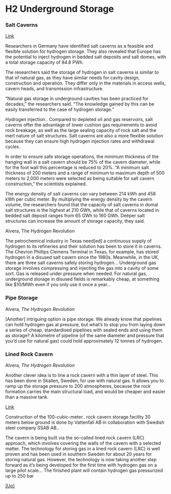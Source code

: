 # H2 Underground Storage

### Salt Caverns

[Link](https://www.pv-magazine.com/2020/06/16/hydrogen-storage-in-salt-caverns/)

Researchers in Germany have identified salt caverns as a feasible and
flexible solution for hydrogen storage. They also revealed that Europe
has the potential to inject hydrogen in bedded salt deposits and salt
domes, with a total storage capacity of 84.8 PWh.

The researchers said the storage of hydrogen in salt caverns is
similar to that of natural gas, as they have similar needs for cavity
design, construction and operation. They differ only in the materials
in access wells, cavern heads, and transmission infrastructure.

“Natural gas storage in underground cavities has been practiced for
decades,” the researchers said. “The knowledge gained by this can be
easily transferred to the case of hydrogen storage.”

Hydrogen injection.. Compared to depleted oil and gas reservoirs, salt
caverns offer the advantage of lower cushion gas requirements to avoid
rock breakage, as well as the large sealing capacity of rock salt and
the inert nature of salt structures. Salt caverns are also a more
flexible solution because they can ensure high hydrogen injection
rates and withdrawal cycles.

In order to ensure safe storage operations, the minimum thickness of
the hanging wall in a salt cavern should be 75% of the cavern
diameter, while for the foot wall this percentage is reduced to
20%. “A minimum salt thickness of 200 meters and a range of minimum to
maximum depth of 500 meters to 2,000 meters were selected as being
suitable for salt cavern construction,” the scientists explained.

The energy density of salt caverns can vary between 214 kWh and 458
kWh per cubic meter. By multiplying the energy density by the cavern
volume, the researchers found that the capacity of salt caverns in
domal salt structures is the highest at 210 GWh, while that of caverns
located in bedded salt deposit ranges from 65 GWh to 160 GWh. Deeper
salt structures can increase the amount of storage capacity, they
said.

Alvera, The Hydrogen Revolution

The petrochemical industry in Texas need[ed] a continuous supply of
hydrogen to its refineries and their solution has been to store it in
caverns. The Chevron Phillips Clemens Terminal in Texas, for example,
has stored hydrogen in a disused salt cavern since the
1980s. Meanwhile, in the UK, there are three salt caverns safely
storing hydrogen... Underground gas storage involves compressing and
injecting the gas into a cavity of some sort. Gas is released under
pressure when needed. For natural gas, underground storage in disused
fields is remarkably cheap, at something like $10/MWh even if you only
use it once a year...

<a name='pipe'/>

### Pipe Storage

Alvera, *The Hydrogen Revolution*

[Another] intriguing option is pipe storage. We already know that
pipelines can hold hydrogen gas at pressure, but what’s to stop you
from laying down a series of cheap, standardised pipelines with sealed
ends and using them as storage? A kilometre of pipeline (of the same
diameter and pressure that you’d use for natural gas) could hold
approximately 12 tonnes of hydrogen.

### Lined Rock Cavern

Alvera, *The Hydrogen Revolution*

Another clever idea is to line a rock cavern with a thin layer of
steel. This has been done in Skallen, Sweden, for use with natural
gas. It allows you to ramp up the storage pressure to 200 atmospheres,
because the rock formation carries the main structural load, and would
be cheaper and easier than a massive tank.

[Link](https://www.dailyscandinavian.com/hydrogen-storage-facility-in-sweden-is-has-reached-halfway-point-in-construction)

Construction of the 100-cubic-meter..  rock cavern storage facility 30
meters below ground is done by Vattenfall AB in collaboration with
Swedish steel company SSAB AB..

The cavern is being built via the so-called lined rock cavern (LRC)
approach, which involves covering the walls of the cavern with a
selected matter. The technology for storing gas in a lined rock cavern
(LRC) is well proven and has been used in southern Sweden for about 20
years for storing natural gas. However, the technology is now taking
another step forward as it’s being developed for the first time with
hydrogen gas on a large pilot scale... The finished plant will contain
hydrogen gas pressurized up to 250 bar

[[Up]](h2-storage.html)
